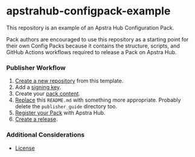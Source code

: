 # apstrahub-configpack-example

This repository is an example of an Apstra Hub Configuration Pack.

Pack authors are encouraged to use this repository as a starting point for their own Config Packs
because it contains the structure, scripts, and GitHub Actions workflows required to release a Pack
on Apstra Hub.

### Publisher Workflow

1. [Create a new repository](./publisher_guide/01_create.md) from this template.
2. Add a [signing key](./publisher_guide/02_signing_key.md).
3. Create your [pack content](./publisher_guide/03_pack_payload.md).
4. [Replace](./publisher_guide/04_update_readme.md) this `README.md` with something more appropriate. Probably delete the `publisher_guide` directory too.
5. [Register your Pack](./publisher_guide/05_register.md) with Apstra Hub.
6. [Create a release](./publisher_guide/06_release.md).

### Additional Considerations

- [License](publisher_guide/license.md)
